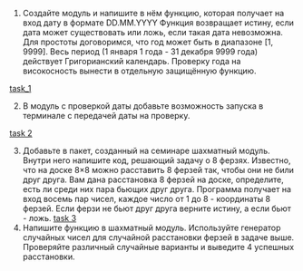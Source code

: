 1. Создайте модуль и напишите в нём функцию, которая получает на вход дату в формате DD.MM.YYYY Функция возвращает 
истину, если дата может существовать или ложь, если такая дата невозможна. Для простоты договоримся, что год может 
быть в диапазоне [1, 9999]. Весь период (1 января 1 года - 31 декабря 9999 года) действует Григорианский календарь. 
Проверку года на високосность вынести в отдельную защищённую функцию.

[task_1](https://github.com/VeraNik1/pythonProject-HW1/tree/homework6/hw6/date_package)

2. В модуль с проверкой даты добавьте возможность запуска в терминале с передачей даты на проверку.

[task 2](https://github.com/VeraNik1/pythonProject-HW1/blob/homework6/hw6/date_package/user_mode.py)

3. Добавьте в пакет, созданный на семинаре шахматный модуль. Внутри него напишите код, решающий задачу о 8 ферзях. 
Известно, что на доске 8×8 можно расставить 8 ферзей так, чтобы они не били друг друга. Вам дана расстановка 8 ферзей 
на доске, определите, есть ли среди них пара бьющих друг друга. Программа получает на вход восемь пар чисел, каждое 
число от 1 до 8 - координаты 8 ферзей. 
Если ферзи не бьют друг друга верните истину, а если бьют - ложь.
[task 3]()
5. Напишите функцию в шахматный модуль. Используйте генератор случайных чисел для случайной расстановки ферзей в задаче 
выше. Проверяйте различный случайные варианты и выведите 4 успешных расстановки.
